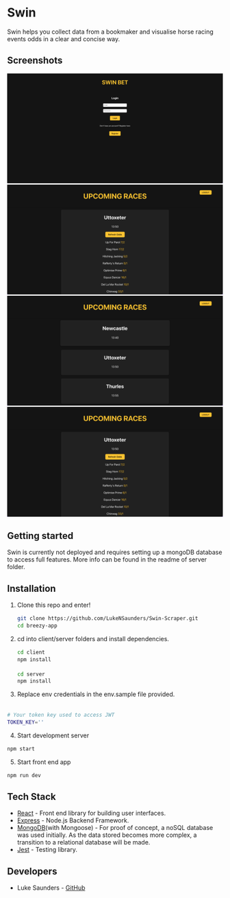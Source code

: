 # Swin

Swin helps you collect data from a bookmaker and visualise horse racing events odds in a clear and concise way.

## Screenshots

<p align="center">
  <img src="client/src/assets/login.png" width = 700 />
  <img src="client/src/assets/odds.png" width = 700 />
  <img src="client/src/assets/races.png" width = 700 />
  <img src="client/src/assets/odds.png" width = 700 />
</p>

## Getting started

Swin is currently not deployed and requires setting up a mongoDB database to access full features. More info can be found in the readme of server folder. 


## Installation

1. Clone this repo and enter!

   ```bash
   git clone https://github.com/LukeNSaunders/Swin-Scraper.git
   cd breezy-app
   ```

2. cd into client/server folders and install dependencies.

   ```bash
   cd client 
   npm install
   
   cd server 
   npm install
   ```
  

3. Replace env credentials in the env.sample file provided. 
```bash 

# Your token key used to access JWT 
TOKEN_KEY=''

```

4. Start development server

```bash 
npm start 
```
5. Start front end app 
```bash 
npm run dev 
```


## Tech Stack

* [React](https://github.com/facebook/react) -  Front end library for building user interfaces. 
* [Express](https://github.com/auth0/nextjs-auth0) - Node.js Backend Framework. 
* [MongoDB](https://github.com/mongodb)(with Mongoose) - For proof of concept, a noSQL database was used initially. As the data stored becomes more complex, a transition to a relational database will be made.
* [Jest](https://github.com/facebook/jest) - Testing library. 

## Developers

* Luke Saunders - [GitHub](https://github.com/LukeNSaunders)
